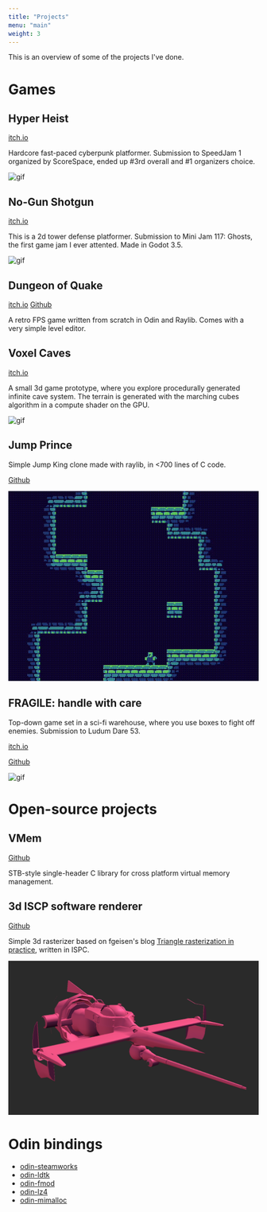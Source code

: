 ```yaml
---
title: "Projects"
menu: "main"
weight: 3
---
```


This is an overview of some of the projects I've done.

# Games

## Hyper Heist
[itch.io](https://jakubtomsu.itch.io/hyperheist)

Hardcore fast-paced cyberpunk platformer. Submission to SpeedJam 1 organized by ScoreSpace, ended up #3rd overall and #1 organizers choice.

![gif](https://img.itch.zone/aW1hZ2UvMTkyOTU1Ny8xMTM4NDU2My5naWY=/original/eykWQm.gif)

## No-Gun Shotgun
[itch.io](https://jakubtomsu.itch.io/nogun-shotgun)

This is a 2d tower defense platformer. Submission to Mini Jam 117: Ghosts, the first game jam I ever attented. Made in Godot 3.5.


![gif](https://img.itch.zone/aW1hZ2UvMTc0OTcwNy8xMDMwMTkyOC5naWY=/347x500/YkCfir.gif)

## Dungeon of Quake
[itch.io](https://jakubtomsu.itch.io/dungeon-of-quake)
[Github](https://github.com/jakubtomsu/dungeon-of-quake)

A retro FPS game written from scratch in Odin and Raylib. Comes with a very simple level editor.

## Voxel Caves
[itch.io](https://jakubtomsu.itch.io/terrain-editor)

A small 3d game prototype, where you explore procedurally generated infinite cave system.
The terrain is generated with the marching cubes algorithm in a compute shader on the GPU.


![gif](https://img.itch.zone/aW1nLzQ2MDAxMjEuZ2lm/original/2bBjK5.gif)

## Jump Prince
Simple Jump King clone made with raylib, in <700 lines of C code.

[Github](https://github.com/jakubtomsu/raylib-jump-prince)

![gif](https://github.com/jakubtomsu/raylib-jump-prince/raw/main/showcase.gif)

## FRAGILE: handle with care
Top-down game set in a sci-fi warehouse, where you use boxes to fight off enemies. Submission to Ludum Dare 53.

[itch.io](https://jakubtomsu.itch.io/fragile-handle-with-care)

[Github](https://github.com/jakubtomsu/ludum-dare-53)

![gif](https://img.itch.zone/aW1hZ2UvMjA0OTM3Ny8xMjA1MzMzNC5naWY=/347x500/BAceBV.gif)


# Open-source projects

## VMem
[Github](https://github.com/jakubtomsu/vmem)

STB-style single-header C library for cross platform virtual memory management.

## 3d ISCP software renderer
[Github](https://github.com/jakubtomsu/ispc-3d-renderer)

Simple 3d rasterizer based on fgeisen's blog [Triangle rasterization in practice](https://fgiesen.wordpress.com/2013/02/08/triangle-rasterization-in-practice/), written in ISPC.

![img](https://github.com/jakubtomsu/ispc-3d-renderer/raw/main/screenshots/swordfish.png)

# Odin bindings
- [odin-steamworks](https://github.com/jakubtomsu/odin-steamworks)
- [odin-ldtk](https://github.com/jakubtomsu/odin-ldtk)
- [odin-fmod](https://github.com/jakubtomsu/odin-fmod)
- [odin-lz4](https://github.com/jakubtomsu/odin-lz4)
- [odin-mimalloc](https://github.com/jakubtomsu/odin-mimalloc)

